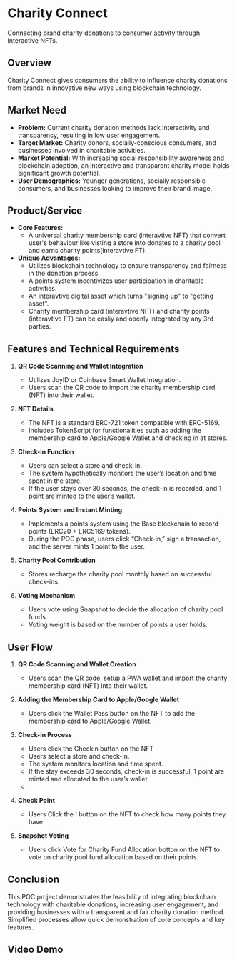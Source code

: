 # Charity Connect
Connecting brand charity donations to consumer activity through Interactive NFTs.

## Overview
Charity Connect gives consumers the ability to influence charity donations from brands in innovative new ways using blockchain technology.

## Market Need
- **Problem:** Current charity donation methods lack interactivity and transparency, resulting in low user engagement.
- **Target Market:** Charity donors, socially-conscious consumers, and businesses involved in charitable activities.
- **Market Potential:** With increasing social responsibility awareness and blockchain adoption, an interactive and transparent charity model holds significant growth potential.
- **User Demographics:** Younger generations, socially responsible consumers, and businesses looking to improve their brand image.

## Product/Service
- **Core Features:** 
  - A universal charity membership card (interavtive NFT) that convert user's behaviour like visting a store into donates to a charity pool and earns charity points(interavtive FT).
- **Unique Advantages:** 
  - Utilizes blockchain technology to ensure transparency and fairness in the donation process.
  - A points system incentivizes user participation in charitable activities.
  - An interavtive digital asset which turns "signing up" to "getting asset".
  - Charity membership card (interavtive NFT) and charity points (interavtive FT) can be easliy and openly integrated by any 3rd parties.

## Features and Technical Requirements

1. **QR Code Scanning and Wallet Integration**
   - Utilizes JoyID or Coinbase Smart Wallet Integration.
   - Users scan the QR code to import the charity membership card (NFT) into their wallet.
   
2. **NFT Details**
   - The NFT is a standard ERC-721 token compatible with ERC-5169.
   - Includes TokenScript for functionalities such as adding the membership card to Apple/Google Wallet and checking in at stores.

3. **Check-in Function**
   - Users can select a store and check-in.
   - The system hypothetically monitors the user’s location and time spent in the store.
   - If the user stays over 30 seconds, the check-in is recorded, and 1 point are minted to the user’s wallet.

4. **Points System and Instant Minting**
   - Implements a points system using the Base blockchain to record points (ERC20 + ERC5169 tokens).
   - During the POC phase, users click “Check-in,” sign a transaction, and the server mints 1 point to the user.

5. **Charity Pool Contribution**
   - Stores recharge the charity pool monthly based on successful check-ins.

6. **Voting Mechanism**
   - Users vote using Snapshot to decide the allocation of charity pool funds.
   - Voting weight is based on the number of points a user holds.

## User Flow

1. **QR Code Scanning and Wallet Creation**
   - Users scan the QR code, setup a PWA wallet and import the charity membership card (NFT) into their wallet.

2. **Adding the Membership Card to Apple/Google Wallet**
   - Users click the Wallet Pass button on the NFT to add the membership card to Apple/Google Wallet.

3. **Check-in Process**
   - Users click the Checkin button on the NFT
   - Users select a store and check-in.
   - The system monitors location and time spent.
   - If the stay exceeds 30 seconds, check-in is successful, 1 point are minted and allocated to the user’s wallet.
   - 
4. **Check Point**
   - Users Click the ! button on the NFT to check how many points they have.

5. **Snapshot Voting**
   - Users click Vote for Charity Fund Allocation botton on the NFT to vote on charity pool fund allocation based on their points.

## Conclusion
This POC project demonstrates the feasibility of integrating blockchain technology with charitable donations, increasing user engagement, and providing businesses with a transparent and fair charity donation method. Simplified processes allow quick demonstration of core concepts and key features.

## Video Demo
